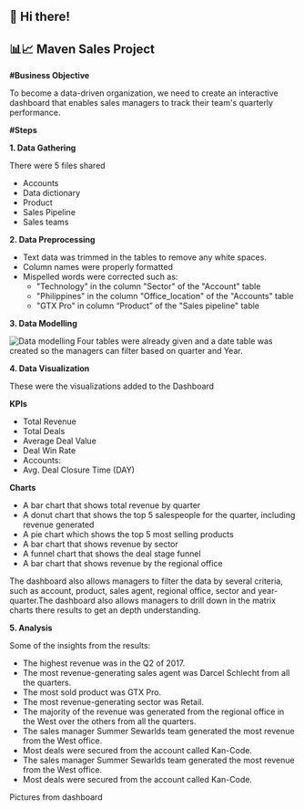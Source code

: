 ## 👋 Hi there!

## 📊📈 Maven Sales Project

**#Business Objective**

To become a data-driven organization, we need to create an interactive dashboard that enables sales managers to track their team's quarterly performance.

**#Steps**

**1. Data Gathering**

There were 5 files shared

* Accounts
* Data dictionary
* Product
* Sales Pipeline
* Sales teams

**2. Data Preprocessing**

* Text data was trimmed in the tables to remove any white spaces.
* Column names were properly formatted
* Mispelled words were corrected such as:
    * "Technology" in the column "Sector" of the "Account" table
    * "Philippines" in the column "Office_location" of the "Accounts" table
    * "GTX Pro" in column “Product” of the "Sales pipeline" table

**3. Data Modelling**

![Data modelling](https://github.com/sameerulhaq2/Maven_Sales_Project/assets/140944405/9fce8cd7-4948-4443-8c11-956985990a28)
Four tables were already given and a date table was created so the managers can filter based on quarter and Year.

**4. Data Visualization**

These were the visualizations added to the Dashboard

**KPIs**

* Total Revenue
* Total Deals
* Average Deal Value
* Deal Win Rate
* Accounts:
* Avg. Deal Closure Time (DAY)

**Charts**

* A bar chart that shows total revenue by quarter
* A donut chart that shows the top 5 salespeople for the quarter, including revenue generated
* A pie chart which shows the top 5 most selling products
* A bar chart that shows revenue by sector
* A funnel chart that shows the deal stage funnel
* A bar chart that shows revenue by the regional office

The dashboard also allows managers to filter the data by several criteria, such as account, product, sales agent, regional office, sector and year-quarter.The dashboard also allows managers to drill down in the matrix charts there results to get an depth understanding.

**5. Analysis**

Some of the insights from the results:

* The highest revenue was in the Q2 of 2017.
* The most revenue-generating sales agent was Darcel Schlecht from all the quarters.
* The most sold product was GTX Pro.
* The most revenue-generating sector was Retail.
* The majority of the revenue was generated from the regional office in the West over the others from all the quarters.
* The sales manager Summer Sewarlds team generated the most revenue from the West office.
* Most deals were secured from the account called Kan-Code.
* The sales manager Summer Sewarlds team generated the most revenue from the West office.
* Most deals were secured from the account called Kan-Code.

Pictures from dashboard
